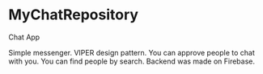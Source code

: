 # MyChatRepository
Chat App

Simple messenger. VIPER design pattern. You can approve people to chat with you. You can find people by search. Backend was made on Firebase.
